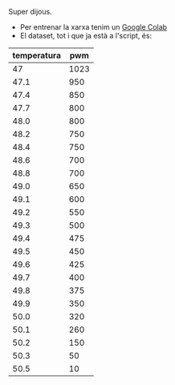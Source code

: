 Super dijous.

* Per entrenar la xarxa tenim un [Google Colab](https://colab.research.google.com/drive/11-q7iKI3ELDgvOzC-MVxOgNGuPSy8s3w?usp=sharing)
* El dataset, tot i que ja està a l'script, és:

| temperatura | pwm  |
| ----------- | ---- |
| 47          | 1023 |
| 47.1        | 950  |
| 47.4        | 850  |
| 47.7        | 800  |
| 48.0        | 800  |
| 48.2        | 750  |
| 48.4        | 750  |
| 48.6        | 700  |
| 48.8        | 700  |
| 49.0        | 650  |
| 49.1        | 600  |
| 49.2        | 550  |
| 49.3        | 500  |
| 49.4        | 475  |
| 49.5        | 450  |
| 49.6        | 425  |
| 49.7        | 400  |
| 49.8        | 375  |
| 49.9        | 350  |
| 50.0        | 320  |
| 50.1        | 260  |
| 50.2        | 150  |
| 50.3        | 50   |
| 50.5        | 10   |






